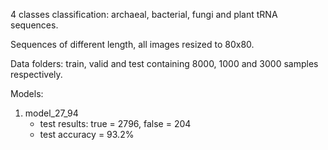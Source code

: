 4 classes classification: archaeal, bacterial, fungi and plant tRNA sequences.

Sequences of different length, all images resized to 80x80.

Data folders: train, valid and test containing 8000, 1000 and 3000 samples respectively.

Models:
  
1. model_27_94
   * test results: true = 2796, false = 204
   * test accuracy = 93.2%
